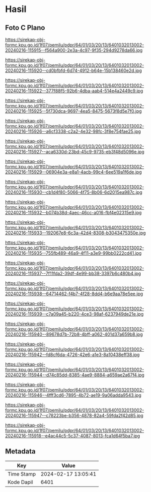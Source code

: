 # Hasil

## Foto C Plano

https://sirekap-obj-formc.kpu.go.id/1f07/pemilu/pdpr/64/01/03/20/13/6401032013002-20240216-115915--f564a900-2e3a-4c97-9f35-294d9278da66.jpg

https://sirekap-obj-formc.kpu.go.id/1f07/pemilu/pdpr/64/01/03/20/13/6401032013002-20240216-115920--cd0bfbfd-6d74-4912-b64e-15b138460e2d.jpg

https://sirekap-obj-formc.kpu.go.id/1f07/pemilu/pdpr/64/01/03/20/13/6401032013002-20240216-115922--377f88f5-92b6-4dba-aab4-514e4a2449c9.jpg

https://sirekap-obj-formc.kpu.go.id/1f07/pemilu/pdpr/64/01/03/20/13/6401032013002-20240216-115925--5f730dca-9697-4ea5-8475-5673f8d5e7f0.jpg

https://sirekap-obj-formc.kpu.go.id/1f07/pemilu/pdpr/64/01/03/20/13/6401032013002-20240216-115926--a6cf3338-c2a2-4e32-98fc-3f8e754fae25.jpg

https://sirekap-obj-formc.kpu.go.id/1f07/pemilu/pdpr/64/01/03/20/13/6401032013002-20240216-115927--aca6330d-23bd-45c9-9735-eb3f48d5096e.jpg

https://sirekap-obj-formc.kpu.go.id/1f07/pemilu/pdpr/64/01/03/20/13/6401032013002-20240216-115929--06904e3a-e8a1-4acb-99c4-6ee519a1f6de.jpg

https://sirekap-obj-formc.kpu.go.id/1f07/pemilu/pdpr/64/01/03/20/13/6401032013002-20240216-115930--cb1d4f80-5066-4f75-8b06-6d2015ea987c.jpg

https://sirekap-obj-formc.kpu.go.id/1f07/pemilu/pdpr/64/01/03/20/13/6401032013002-20240216-115932--b074b38d-4aec-46cc-a016-fbf4e02315e9.jpg

https://sirekap-obj-formc.kpu.go.id/1f07/pemilu/pdpr/64/01/03/20/13/6401032013002-20240216-115933--192067e8-6c3a-42d4-8308-b3043475350e.jpg

https://sirekap-obj-formc.kpu.go.id/1f07/pemilu/pdpr/64/01/03/20/13/6401032013002-20240216-115935--755fb489-46a9-4f11-a3e9-99bb0222cd41.jpg

https://sirekap-obj-formc.kpu.go.id/1f07/pemilu/pdpr/64/01/03/20/13/6401032013002-20240216-115937--7f11fda2-39df-4e99-bb38-3397b6c480b4.jpg

https://sirekap-obj-formc.kpu.go.id/1f07/pemilu/pdpr/64/01/03/20/13/6401032013002-20240216-115938--64714462-f4b7-4f28-8dd4-b6e9aa78e5ee.jpg

https://sirekap-obj-formc.kpu.go.id/1f07/pemilu/pdpr/64/01/03/20/13/6401032013002-20240216-115939--c7a09a45-b220-4ce3-98af-6237949de21e.jpg

https://sirekap-obj-formc.kpu.go.id/1f07/pemilu/pdpr/64/01/03/20/13/6401032013002-20240216-115940--89678d7b-72b8-4bff-a062-401d37a659b8.jpg

https://sirekap-obj-formc.kpu.go.id/1f07/pemilu/pdpr/64/01/03/20/13/6401032013002-20240216-115942--fd8cf6da-4726-42e6-a1e3-8a10438eff38.jpg

https://sirekap-obj-formc.kpu.go.id/1f07/pemilu/pdpr/64/01/03/20/13/6401032013002-20240216-115944--d74c85dd-8385-4ae9-8884-a659ae2a67f4.jpg

https://sirekap-obj-formc.kpu.go.id/1f07/pemilu/pdpr/64/01/03/20/13/6401032013002-20240216-115946--4fff3cd6-7895-4b72-ae19-9a06adda9543.jpg

https://sirekap-obj-formc.kpu.go.id/1f07/pemilu/pdpr/64/01/03/20/13/6401032013002-20240216-115947--c78223be-b356-4878-82a4-59fda2f42d85.jpg

https://sirekap-obj-formc.kpu.go.id/1f07/pemilu/pdpr/64/01/03/20/13/6401032013002-20240216-115918--e4ac44c5-5c37-4087-8013-fca1d64f5ba7.jpg


## Metadata

| Key        | Value               |
| ---------- | ------------------- |
| Time Stamp | 2024-02-17 13:05:41 |
| Kode Dapil | 6401                |



